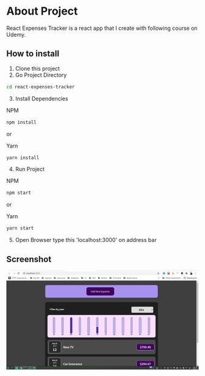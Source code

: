 # About Project

React Expenses Tracker is a react app that I create with following course on Udemy.

## How to install

1. Clone this project
2. Go Project Directory

```sh
cd react-expenses-tracker
```

3. Install Dependencies

NPM

```sh
npm install
```

or

Yarn

```sh
yarn install
```

4. Run Project

NPM

```sh
npm start
```

or

Yarn

```sh
yarn start
```

5. Open Browser type this 'localhost:3000' on address bar

## Screenshot

![Expenses Tracker Preview](docs/expenses-tracker.png "Expenses Tracker Preview")
